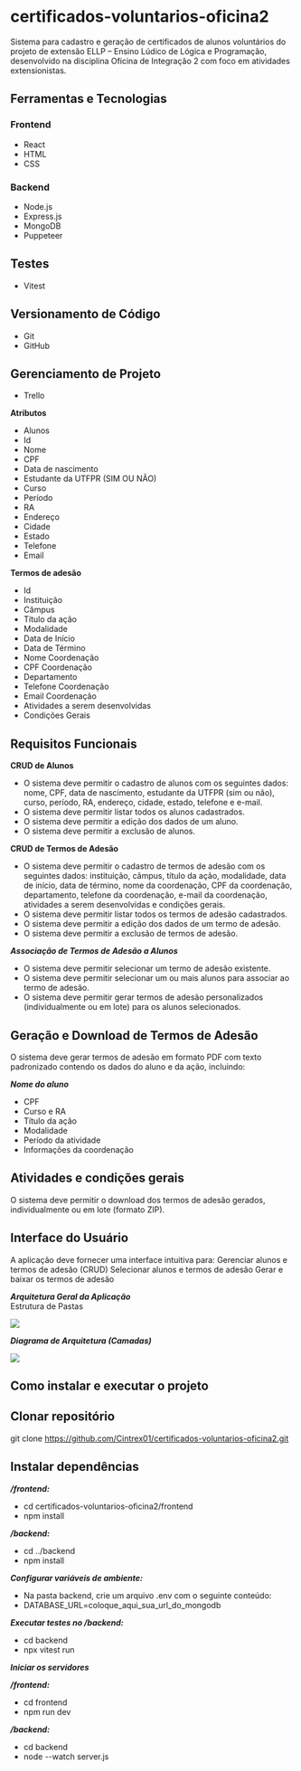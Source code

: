 # certificados-voluntarios-oficina2
Sistema para cadastro e geração de certificados de alunos voluntários do projeto de extensão ELLP – Ensino Lúdico de Lógica e Programação, desenvolvido na disciplina Oficina de Integração 2 com foco em atividades extensionistas.

## Ferramentas e Tecnologias

### Frontend
- React
- HTML
- CSS

### Backend
- Node.js
- Express.js
- MongoDB
- Puppeteer

## Testes 

- Vitest

## Versionamento de Código

- Git
- GitHub

## Gerenciamento de Projeto

- Trello

**Atributos**
- Alunos
- Id
- Nome
- CPF
- Data de nascimento
- Estudante da UTFPR (SIM OU NÃO)
- Curso
- Período
- RA
- Endereço
- Cidade
- Estado
- Telefone
- Email

**Termos de adesão**
- Id
- Instituição
- Câmpus
- Título da ação
- Modalidade
- Data de Início
- Data de Término
- Nome Coordenação
- CPF Coordenação
- Departamento 
- Telefone Coordenação
- Email Coordenação
- Atividades a serem desenvolvidas
- Condições Gerais


## Requisitos Funcionais

__CRUD de Alunos__
- O sistema deve permitir o cadastro de alunos com os seguintes dados: nome, CPF, data de nascimento, estudante da UTFPR (sim ou não), curso, período, RA, endereço, cidade, estado, telefone e e-mail.
- O sistema deve permitir listar todos os alunos cadastrados.
- O sistema deve permitir a edição dos dados de um aluno.
- O sistema deve permitir a exclusão de alunos.

__CRUD de Termos de Adesão__
- O sistema deve permitir o cadastro de termos de adesão com os seguintes dados: instituição, câmpus, título da ação, modalidade, data de início, data de término, nome da coordenação, CPF da coordenação, departamento, telefone da coordenação, e-mail da coordenação, atividades a serem desenvolvidas e condições gerais.
- O sistema deve permitir listar todos os termos de adesão cadastrados.
- O sistema deve permitir a edição dos dados de um termo de adesão.
- O sistema deve permitir a exclusão de termos de adesão.


***Associação de Termos de Adesão a Alunos***
- O sistema deve permitir selecionar um termo de adesão existente.
- O sistema deve permitir selecionar um ou mais alunos para associar ao termo de adesão.
- O sistema deve permitir gerar termos de adesão personalizados (individualmente ou em lote) para os alunos selecionados.

## Geração e Download de Termos de Adesão
O sistema deve gerar termos de adesão em formato PDF com texto padronizado contendo os dados do aluno e da ação, incluindo:

***Nome do aluno***
- CPF
- Curso e RA
- Título da ação
- Modalidade
- Período da atividade
- Informações da coordenação

## Atividades e condições gerais

O sistema deve permitir o download dos termos de adesão gerados, individualmente ou em lote (formato ZIP).

## Interface do Usuário

A aplicação deve fornecer uma interface intuitiva para:
Gerenciar alunos e termos de adesão (CRUD)
Selecionar alunos e termos de adesão
Gerar e baixar os termos de adesão

***Arquitetura Geral da Aplicação***\
Estrutura de Pastas

![](https://i.ibb.co/JR9tNhqN/Estrutura-Pastas.png)

***Diagrama de Arquitetura (Camadas)***

![](https://i.ibb.co/Y7zKgcGV/Diagrama-de-Arquitetura-Camadas.png)

## Como instalar e executar o projeto

## Clonar repositório
git clone https://github.com/Cintrex01/certificados-voluntarios-oficina2.git

## Instalar dependências

***/frontend:***
- cd certificados-voluntarios-oficina2/frontend
- npm install	

***/backend:***
- cd ../backend
- npm install

***Configurar variáveis de ambiente:***
- Na pasta backend, crie um arquivo .env com o seguinte conteúdo:
- DATABASE_URL=coloque_aqui_sua_url_do_mongodb

***Executar testes no /backend:***
- cd backend
- npx vitest run

***Iniciar os servidores***

***/frontend:***
- cd frontend
- npm run dev

***/backend:***
- cd backend
- node --watch server.js
